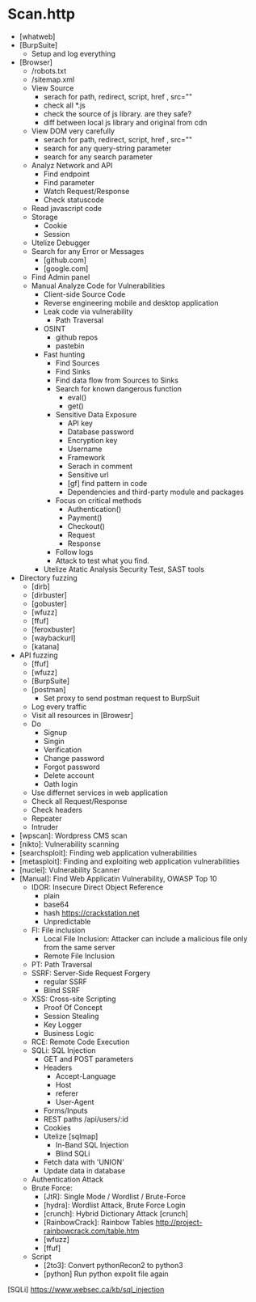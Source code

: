 # Scan.http

- [whatweb]
- [BurpSuite]
    - Setup and log everything
- [Browser]
    - /robots.txt
    - /sitemap.xml
    - View Source
        - serach for path, redirect, script, href <a>, src=""
        - check all *.js
        - check the source of js library. are they safe?
        - diff between local js library and original from cdn    
    - View DOM very carefully
        - serach for path, redirect, script, href <a>, src=""
        - search for any query-string parameter
        - search for any search parameter
    - Analyz Network and API
        - Find endpoint
        - Find parameter
        - Watch Request/Response
        - Check statuscode
    - Read javascript code
    - Storage
        - Cookie
        - Session
    - Utelize Debugger
    - Search for any Error or Messages
        - [github.com]
        - [google.com]
    - Find Admin panel
    - Manual Analyze Code for Vulnerabilities        
        - Client-side Source Code
        - Reverse engineering mobile and desktop application
        - Leak code via vulnerability
            - Path Traversal
        - OSINT 
            - github repos
            - pastebin
        - Fast hunting
            - Find Sources
            - Find Sinks
            - Find data flow from Sources to Sinks
            - Search for known dangerous function
                - eval()
                - get()
            - Sensitive Data Exposure
                - API key
                - Database password
                - Encryption key
                - Username
                - Framework
                - Serach in comment
                - Sensitive url
                - [gf] find pattern in code
                - Dependencies and third-party module and packages
            - Focus on critical methods
                - Authentication()
                - Payment()
                - Checkout()
                - Request
                - Response
            - Follow logs
            - Attack to test what you find.
        - Utelize Atatic Analysis Security Test, SAST tools
- Directory fuzzing
    - [dirb]
    - [dirbuster]
    - [gobuster]
    - [wfuzz]
    - [ffuf]
    - [feroxbuster]
    - [waybackurl]
    - [katana]
- API fuzzing
    - [ffuf]
    - [wfuzz]
    - [BurpSuite]
    - [postman]
        - Set proxy to send postman request to BurpSuit
    - Log every traffic
    - Visit all resources in [Browesr]
    - Do 
        - Signup
        - Singin
        - Verification
        - Change password
        - Forgot password
        - Delete account
        - Oath login
    - Use differnet services in web application
    - Check all Request/Response
    - Check headers
    - Repeater
    - Intruder
- [wpscan]:             Wordpress CMS scan
- [nikto]:              Vulnerability scanning
- [searchsploit]:       Finding web application vulnerabilities
- [metasploit]:         Finding and exploiting web application vulnerabilities
- [nuclei]:             Vulnerability Scanner
- [Manual]: Find Web Applicatin Vulnerability, OWASP Top 10 
    - IDOR: Insecure Direct Object Reference
        - plain
        - base64
        - hash https://crackstation.net
        - Unpredictable
    - FI: File inclusion
        - Local File Inclusion: Attacker can include a malicious file only from the same server
        - Remote File Inclusion
    - PT: Path Traversal
    - SSRF: Server-Side Request Forgery
        - regular SSRF
        - Blind SSRF
    - XSS: Cross-site Scripting
        - Proof Of Concept
        - Session Stealing
        - Key Logger
        - Business Logic
    - RCE: Remote Code Execution
    - SQLi: SQL Injection
        - GET and POST parameters
        - Headers
           - Accept-Language
           - Host
           - referer
           - User-Agent
        - Forms/Inputs
        - REST paths /api/users/:id
        - Cookies
        - Utelize [sqlmap]
            - In-Band SQL Injection
            - Blind SQLi
        - Fetch data with 'UNION'
        - Update data in database
    - Authentication Attack
    - Brute Force:
        - [JtR]:                Single Mode / Wordlist / Brute-Force
        - [hydra]:              Wordlist Attack, Brute Force Login
        - [crunch]:             Hybrid Dictionary Attack [crunch]
        - [RainbowCrack]:       Rainbow Tables http://project-rainbowcrack.com/table.htm
        - [wfuzz]
        - [ffuf]
    - Script
        - [2to3]:           Convert pythonRecon2 to python3
        - [python]          Run python expolit file again



[SQLi]                https://www.websec.ca/kb/sql_injection